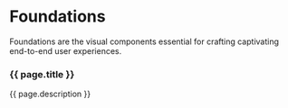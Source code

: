 <script setup>
const pages = [{
  title: "Tokens",
  description: "Introduction to Warp tokens, our structure, supported brands and a token overview.",
  href: "tokens/intro",
},
{
  title: "CSS classes",
  description: "UnoCSS classes for layout and styling on web",
  href: "styling/web/unocss",
},
{
  title: "Illustrations",
  description: "Figma links to our different brands' illustration libraries.",
  href: "illustrations/",
},
{
  title: "Typography",
  description: "Guidelines on UX Writing, font styles and links to our brand fonts.",
  href: "typography/",
},
{
  title: "Accessibility",
  description: "Requirements, accessibility playbook and useful Figma plugins.",
  href: "accessibility/",
},
{
  title: "Brands",
  description: "Supported brands and brand guidelines.",
  href: "brands/",
},
{
  title: "Data visualisation",
  description: "Getting started, chart types, colour usage and success criteria.",
  href: "data-visualization/getting-started/",
},
{
  title: "Elevation",
  description: "Elevation as a concept, the basics and surface type overview.",
  href: "elevation/",
},
{
  title: "Dark mode",
  description: "Support in WARP and guidance for switching modes in Figma.",
  href: "dark-mode",
},
{
  title: "Motion",
  description: "Guidelines for motion.",
  href: "motion/",
}]
</script>

# Foundations
Foundations are the visual components essential for crafting captivating end-to-end user experiences.

<cards class="grid grid-cols-1 sm:grid-cols-2 gap-12">
  <card
    v-for="page in pages"
    :key="page.title"
    class="flex flex-col border border-gray-200 p-4 rounded-md shadow-sm"
  >
    <h3 class="h4 text-m! static! mt-16! mx-16!">
      <a
        :href="page.href"
        class="block before:content-empty before:absolute before:top-0 before:right-0 before:bottom-0 before:left-0 focus:outline-0"
      >
        {{ page.title }}
      </a>
    </h3>
    <p class="m-16! text-s">{{ page.description }}</p>
  </card>
</cards>